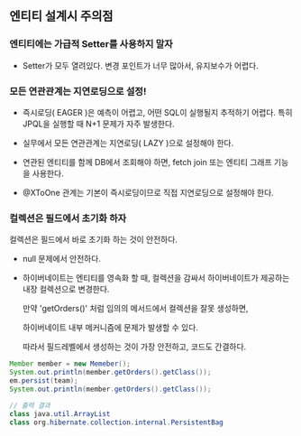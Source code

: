 ## 엔티티 설계시 주의점

### 엔티티에는 가급적 Setter를 사용하지 말자
- Setter가 모두 열려있다. 변경 포인트가 너무 많아서, 유지보수가 어렵다.

### 모든 연관관계는 지연로딩으로 설정!
- 즉시로딩( EAGER )은 예측이 어렵고, 어떤 SQL이 실행될지 추적하기 어렵다. 특히 JPQL을 실행할 때 N+1 문제가 자주 발생한다.

- 실무에서 모든 연관관계는 지연로딩( LAZY )으로 설정해야 한다.

- 연관된 엔티티를 함께 DB에서 조회해야 하면, fetch join 또는 엔티티 그래프 기능을 사용한다.

- @XToOne 관계는 기본이 즉시로딩이므로 직접 지연로딩으로 설정해야 한다.

### 컬렉션은 필드에서 초기화 하자

컬렉션은 필드에서 바로 초기화 하는 것이 안전하다.

- null 문제에서 안전하다.

- 하이버네이트는 엔티티를 영속화 할 때, 컬렉션을 감싸서 하이버네이트가 제공하는 내장 컬렉션으로 변경한다.

    만약 'getOrders()' 처럼 임의의 메서드에서 컬렉션을 잘못 생성하면,
    
    하이버네이트 내부 메커니즘에 문제가 발생할 수 있다.
    
    따라서 필드레벨에서 생성하는 것이 가장 안전하고, 코드도 간결하다.

~~~ java
Member member = new Memeber();
System.out.println(member.getOrders().getClass());
em.persist(team);
System.out.println(member.getOrders().getClass());

// 출력 결과
class java.util.ArrayList
class org.hibernate.collection.internal.PersistentBag
~~~